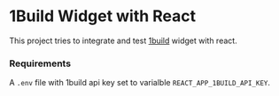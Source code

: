 # 1Build Widget with React

This project tries to integrate and test [1build](https://developer.1build.com/docs/playground) widget with react.

### Requirements

A `.env` file with 1build api key set to varialble `REACT_APP_1BUILD_API_KEY`.
